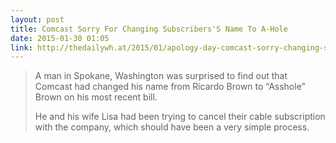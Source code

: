 ```yaml
---
layout: post
title: Comcast Sorry For Changing Subscribers'S Name To A-Hole
date: 2015-01-30 01:05
link: http://thedailywh.at/2015/01/apology-day-comcast-sorry-changing-subscribers-name-hole/
---
```


>A man in Spokane, Washington was surprised to find out that Comcast had changed his name from Ricardo Brown to “Asshole” Brown on his most recent bill.
>
>He and his wife Lisa had been trying to cancel their cable subscription with the company, which should have been a very simple process.